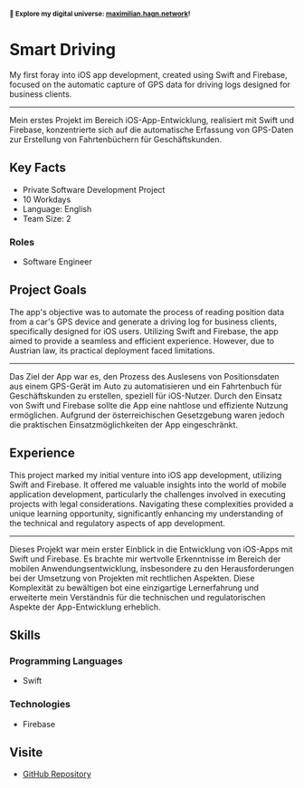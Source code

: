 <small>**🚀 Explore my digital universe: [maximilian.hagn.network](https://maximilian.hagn.network)!</small>**

# Smart Driving

My first foray into iOS app development, created using Swift and Firebase, focused on the automatic capture of GPS data for driving logs designed for business clients.


---
Mein erstes Projekt im Bereich iOS-App-Entwicklung, realisiert mit Swift und Firebase, konzentrierte sich auf die automatische Erfassung von GPS-Daten zur Erstellung von Fahrtenbüchern für Geschäftskunden.

## Key Facts

- Private Software Development Project
- 10 Workdays
- Language: English
- Team Size: 2

### Roles

- Software Engineer

## Project Goals

The app's objective was to automate the process of reading position data from a car's GPS device and generate a driving log for business clients, specifically designed for iOS users. Utilizing Swift and Firebase, the app aimed to provide a seamless and efficient experience. However, due to Austrian law, its practical deployment faced limitations.


---
Das Ziel der App war es, den Prozess des Auslesens von Positionsdaten aus einem GPS-Gerät im Auto zu automatisieren und ein Fahrtenbuch für Geschäftskunden zu erstellen, speziell für iOS-Nutzer. Durch den Einsatz von Swift und Firebase sollte die App eine nahtlose und effiziente Nutzung ermöglichen. Aufgrund der österreichischen Gesetzgebung waren jedoch die praktischen Einsatzmöglichkeiten der App eingeschränkt.

## Experience

This project marked my initial venture into iOS app development, utilizing Swift and Firebase. It offered me valuable insights into the world of mobile application development, particularly the challenges involved in executing projects with legal considerations. Navigating these complexities provided a unique learning opportunity, significantly enhancing my understanding of the technical and regulatory aspects of app development.


---
Dieses Projekt war mein erster Einblick in die Entwicklung von iOS-Apps mit Swift und Firebase. Es brachte mir wertvolle Erkenntnisse im Bereich der mobilen Anwendungsentwicklung, insbesondere zu den Herausforderungen bei der Umsetzung von Projekten mit rechtlichen Aspekten. Diese Komplexität zu bewältigen bot eine einzigartige Lernerfahrung und erweiterte mein Verständnis für die technischen und regulatorischen Aspekte der App-Entwicklung erheblich.

## Skills

### Programming Languages

 - Swift
### Technologies

 - Firebase

## Visite

- [GitHub Repository](https://github.com/maxhagn/SmartDriving)

